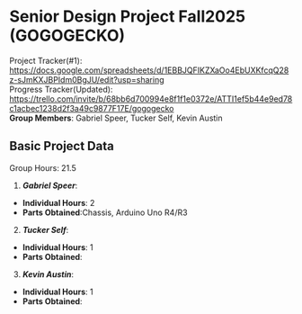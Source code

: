 # Senior Design Project Fall2025 (GOGOGECKO)
Project Tracker(#1):
<br/>
https://docs.google.com/spreadsheets/d/1EBBJQFIKZXaOo4EbUXKfcqQ28z-sJmKXJBPIdm0BgJU/edit?usp=sharing
<br/>
Progress Tracker(Updated):
<br/>
https://trello.com/invite/b/68bb6d700994e8f1f1e0372e/ATTI1ef5b44e9ed78c1acbec1238d2f3a49c9877F17E/gogogecko
<br/>
**Group Members**: Gabriel Speer, Tucker Self, Kevin Austin
## Basic Project Data
Group Hours: 21.5
<br/>
1. ***Gabriel Speer***: 
  - **Individual Hours**: 2
  - **Parts Obtained**:Chassis, Arduino Uno R4/R3
2. ***Tucker Self***: 
  - **Individual Hours**: 1
  - **Parts Obtained**:
3. ***Kevin Austin***: 
  - **Individual Hours**: 1
  - **Parts Obtained**:
